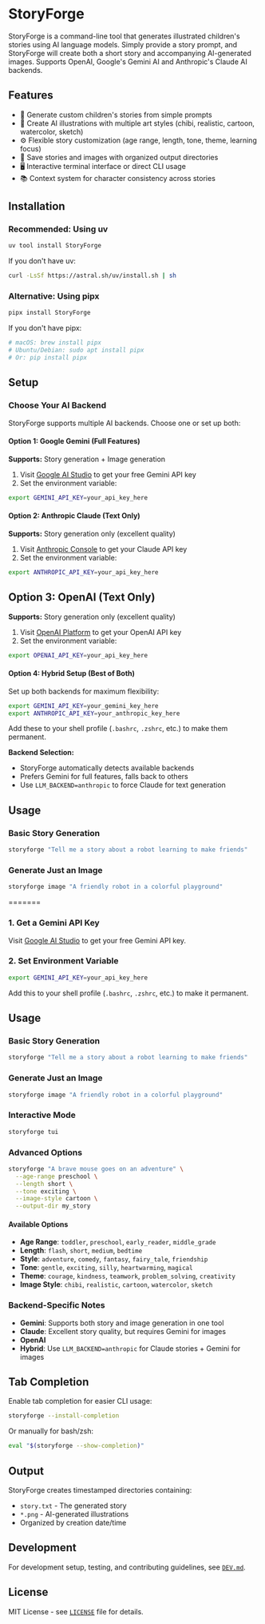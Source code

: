 # StoryForge

StoryForge is a command-line tool that generates illustrated children's stories using AI language models. Simply provide a story prompt, and StoryForge will create both a short story and accompanying AI-generated images. Supports OpenAI, Google's Gemini AI and Anthropic's Claude AI backends.

## Features

- 📖 Generate custom children's stories from simple prompts
- 🎨 Create AI illustrations with multiple art styles (chibi, realistic, cartoon, watercolor, sketch)
- ⚙️ Flexible story customization (age range, length, tone, theme, learning focus)
- 💾 Save stories and images with organized output directories
- 🖥️ Interactive terminal interface or direct CLI usage
- 📚 Context system for character consistency across stories

## Installation

### Recommended: Using uv

```bash
uv tool install StoryForge
```

If you don't have uv:

```bash
curl -LsSf https://astral.sh/uv/install.sh | sh
```

### Alternative: Using pipx

```bash
pipx install StoryForge
```

If you don't have pipx:

```bash
# macOS: brew install pipx
# Ubuntu/Debian: sudo apt install pipx
# Or: pip install pipx
```

## Setup
    
### Choose Your AI Backend

StoryForge supports multiple AI backends. Choose one or set up both:

#### Option 1: Google Gemini (Full Features)
**Supports:** Story generation + Image generation

1. Visit [Google AI Studio](https://aistudio.google.com/) to get your free Gemini API key
2. Set the environment variable:
```bash
export GEMINI_API_KEY=your_api_key_here
```

#### Option 2: Anthropic Claude (Text Only)
**Supports:** Story generation only (excellent quality)

1. Visit [Anthropic Console](https://console.anthropic.com/) to get your Claude API key
2. Set the environment variable:
```bash
export ANTHROPIC_API_KEY=your_api_key_here
```

## Option 3: OpenAI (Text Only)
**Supports:** Story generation only (excellent quality)

1. Visit [OpenAI Platform](https://platform.openai.com/) to get your OpenAI API key
2. Set the environment variable:
```bash
export OPENAI_API_KEY=your_api_key_here
```

#### Option 4: Hybrid Setup (Best of Both)
Set up both backends for maximum flexibility:
```bash
export GEMINI_API_KEY=your_gemini_key_here
export ANTHROPIC_API_KEY=your_anthropic_key_here
```

Add these to your shell profile (`.bashrc`, `.zshrc`, etc.) to make them permanent.

**Backend Selection:**
- StoryForge automatically detects available backends
- Prefers Gemini for full features, falls back to others
- Use `LLM_BACKEND=anthropic` to force Claude for text generation

## Usage

### Basic Story Generation

```bash
storyforge "Tell me a story about a robot learning to make friends"
```

### Generate Just an Image

```bash
storyforge image "A friendly robot in a colorful playground"
```

=======
### 1. Get a Gemini API Key

Visit [Google AI Studio](https://aistudio.google.com/) to get your free Gemini API key.

### 2. Set Environment Variable

```bash
export GEMINI_API_KEY=your_api_key_here
```

Add this to your shell profile (`.bashrc`, `.zshrc`, etc.) to make it permanent.

## Usage

### Basic Story Generation

```bash
storyforge "Tell me a story about a robot learning to make friends"
```

### Generate Just an Image

```bash
storyforge image "A friendly robot in a colorful playground"
```

### Interactive Mode

```bash
storyforge tui
```

### Advanced Options

```bash
storyforge "A brave mouse goes on an adventure" \
  --age-range preschool \
  --length short \
  --tone exciting \
  --image-style cartoon \
  --output-dir my_story
```

#### Available Options

- **Age Range**: `toddler`, `preschool`, `early_reader`, `middle_grade`
- **Length**: `flash`, `short`, `medium`, `bedtime`
- **Style**: `adventure`, `comedy`, `fantasy`, `fairy_tale`, `friendship`
- **Tone**: `gentle`, `exciting`, `silly`, `heartwarming`, `magical`
- **Theme**: `courage`, `kindness`, `teamwork`, `problem_solving`, `creativity`
- **Image Style**: `chibi`, `realistic`, `cartoon`, `watercolor`, `sketch`

### Backend-Specific Notes

- **Gemini**: Supports both story and image generation in one tool
- **Claude**: Excellent story quality, but requires Gemini for images
- **OpenAI**
- **Hybrid**: Use `LLM_BACKEND=anthropic` for Claude stories + Gemini for images

## Tab Completion

Enable tab completion for easier CLI usage:

```bash
storyforge --install-completion
```

Or manually for bash/zsh:

```bash
eval "$(storyforge --show-completion)"
```

## Output

StoryForge creates timestamped directories containing:
- `story.txt` - The generated story
- `*.png` - AI-generated illustrations
- Organized by creation date/time

## Development

For development setup, testing, and contributing guidelines, see [`DEV.md`](DEV.md).

## License

MIT License - see [`LICENSE`](LICENSE) file for details.
